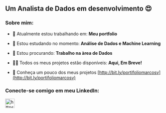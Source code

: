 <h2>Um Analista de Dados em desenvolvimento 😍</h2>

<h3 align="left">Sobre mim:</h3>

- 🔭 Atualmente estou trabalhando em:  **Meu portfolio**

- 🌱 Estou estudando no momento:   **Análise de Dados e Machine Learning**

- 🤝 Estou procurando:   **Trabalho na àrea de Dados**

- 👨‍💻 Todos os meus projetos estão disponíveis:   **Aqui, Em Breve!**

- 📄 Conheça um pouco dos meus projetos [http://bit.ly/portifoliomarcosv](http://bit.ly/portifoliomarcosv)

<h3 align="left">Conecte-se comigo em meu LinkedIn:</h3>
<p align="left">
<a href="https://linkedin.com/in/marcos-vinícios/" target="blank"><img align="center" src="https://icons.iconarchive.com/icons/limav/flat-gradient-social/256/Linkedin-icon.png" alt="https://linkedin.com/in/marcos-vinícios/" width="30" height="30"/></a>
</p>

